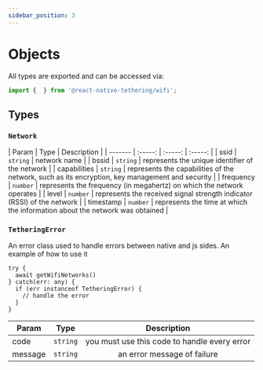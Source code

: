 ```yaml
---
sidebar_position: 3
---
```


# Objects

All types are exported and can be accessed via:

```ts
import {  } from '@react-native-tethering/wifi';
```

## Types

### `Network`

| Param | Type | Description |
| ------- | :-----: | :-----: | :-----: |
| ssid | `string` | network name |
| bssid | `string` | represents the unique identifier of the network |
| capabilities | `string` | represents the capabilities of the network, such as its encryption, key management and security |
| frequency | `number` | represents the frequency (in megahertz) on which the network operates |
| level | `number` | represents the received signal strength indicator (RSSI) of the network |
| timestamp | `number` | represents the time at which the information about the network was obtained |

### `TetheringError`
An error class used to handle errors between native and js sides. An example of how to use it
```
try {
  await getWifiNetworks()
} catch(err: any) {
  if (err instanceof TetheringError) {
    // handle the error
  }
}
```

| Param | Type | Description |
| ------- | :-----: | :-----: |
| code | `string` | you must use this code to handle every error |
| message | `string` | an error message of failure |